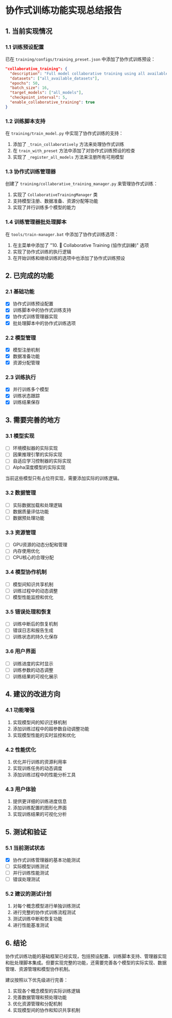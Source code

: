 # 协作式训练功能实现总结报告

## 1. 当前实现情况

### 1.1 训练预设配置
已在 `training/configs/training_preset.json` 中添加了协作式训练预设：
```json
"collaborative_training": {
  "description": "Full model collaborative training using all available data",
  "datasets": ["all_available_datasets"],
  "epochs": 50,
  "batch_size": 16,
  "target_models": ["all_models"],
  "checkpoint_interval": 5,
  "enable_collaborative_training": true
}
```

### 1.2 训练脚本支持
在 `training/train_model.py` 中实现了协作式训练的支持：
1. 添加了 `_train_collaboratively` 方法来处理协作式训练
2. 在 `train_with_preset` 方法中添加了对协作式训练预设的检查
3. 实现了 `_register_all_models` 方法来注册所有可用模型

### 1.3 协作式训练管理器
创建了 `training/collaborative_training_manager.py` 来管理协作式训练：
1. 实现了 `CollaborativeTrainingManager` 类
2. 支持模型注册、数据准备、资源分配等功能
3. 实现了并行训练多个模型的能力

### 1.4 训练管理器批处理脚本
在 `tools/train-manager.bat` 中添加了协作式训练选项：
1. 在主菜单中添加了 "10. 🤝 Collaborative Training (協作式訓練)" 选项
2. 实现了协作式训练的执行逻辑
3. 在开始训练和继续训练的选项中也添加了协作式训练预设

## 2. 已完成的功能

### 2.1 基础功能
- [x] 协作式训练预设配置
- [x] 训练脚本中的协作式训练支持
- [x] 协作式训练管理器实现
- [x] 批处理脚本中的协作式训练选项

### 2.2 模型管理
- [x] 模型注册机制
- [x] 数据准备功能
- [x] 资源分配管理

### 2.3 训练执行
- [x] 并行训练多个模型
- [x] 训练状态跟踪
- [x] 训练结果保存

## 3. 需要完善的地方

### 3.1 模型实现
- [ ] 环境模拟器的实际实现
- [ ] 因果推理引擎的实际实现
- [ ] 自适应学习控制器的实际实现
- [ ] Alpha深度模型的实际实现

当前这些模型只有占位符实现，需要添加实际的训练逻辑。

### 3.2 数据管理
- [ ] 实际数据加载和处理逻辑
- [ ] 数据质量评估功能
- [ ] 数据预处理功能

### 3.3 资源管理
- [ ] GPU资源的动态分配和管理
- [ ] 内存使用优化
- [ ] CPU核心的合理分配

### 3.4 模型协作机制
- [ ] 模型间知识共享机制
- [ ] 训练过程中的动态调整
- [ ] 模型性能监控和优化

### 3.5 错误处理和恢复
- [ ] 训练中断后的恢复机制
- [ ] 错误日志和报告生成
- [ ] 训练状态的持久化保存

### 3.6 用户界面
- [ ] 训练进度的实时显示
- [ ] 训练参数的动态调整
- [ ] 训练结果的可视化展示

## 4. 建议的改进方向

### 4.1 功能增强
1. 实现模型间的知识迁移机制
2. 添加训练过程中的超参数自动调整功能
3. 实现模型性能的实时监控和优化

### 4.2 性能优化
1. 优化并行训练的资源利用率
2. 实现训练任务的动态调度
3. 添加训练过程中的性能分析工具

### 4.3 用户体验
1. 提供更详细的训练进度信息
2. 添加训练配置的图形化界面
3. 实现训练结果的可视化分析

## 5. 测试和验证

### 5.1 当前测试状态
- [x] 协作式训练管理器的基本功能测试
- [ ] 实际模型训练测试
- [ ] 并行训练性能测试
- [ ] 错误处理测试

### 5.2 建议的测试计划
1. 对每个概念模型进行单独训练测试
2. 进行完整的协作式训练流程测试
3. 测试训练中断和恢复功能
4. 进行性能基准测试

## 6. 结论

协作式训练功能的基础框架已经实现，包括预设配置、训练脚本支持、管理器实现和批处理脚本集成。但要实现完整的功能，还需要完善各个模型的实际实现、数据管理、资源管理和模型协作机制。

建议按照以下优先级进行完善：
1. 实现各个概念模型的实际训练逻辑
2. 完善数据管理和预处理功能
3. 优化资源管理和分配机制
4. 实现模型间的协作和知识共享机制